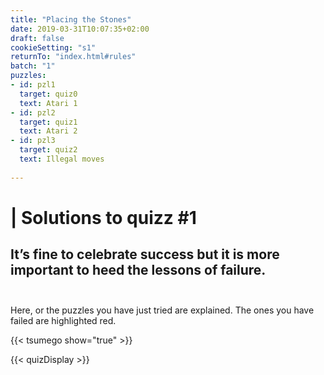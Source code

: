 ```yaml
---
title: "Placing the Stones"
date: 2019-03-31T10:07:35+02:00
draft: false
cookieSetting: "s1"
returnTo: "index.html#rules"
batch: "1"
puzzles:
- id: pzl1
  target: quiz0
  text: Atari 1
- id: pzl2
  target: quiz1
  text: Atari 2
- id: pzl3
  target: quiz2
  text: Illegal moves
 
---
```


# | Solutions to quizz #1
## It’s fine to celebrate success but it is more important to heed the lessons of failure.<br><br> 

Here, or the puzzles you have just tried are explained. The ones you have failed are highlighted red.

{{< tsumego show="true" >}}

{{< quizDisplay >}}